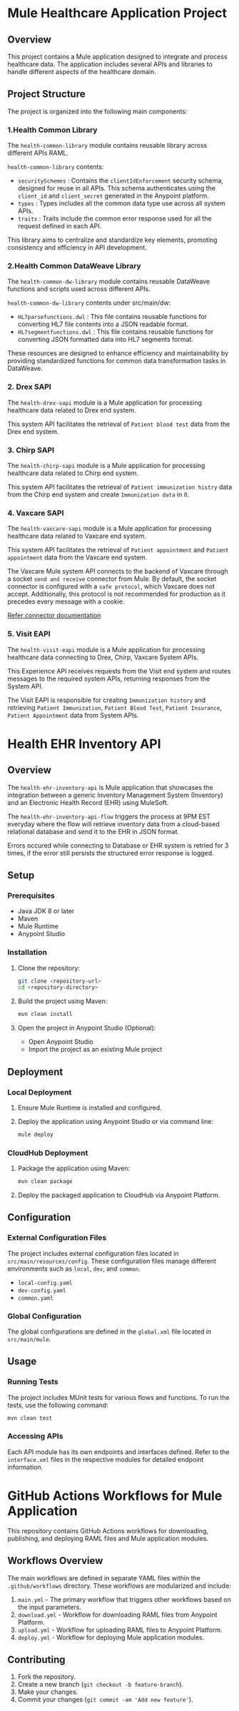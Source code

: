 
# Mule Healthcare Application Project

## Overview

This project contains a Mule application designed to integrate and process healthcare data. The application includes several APIs and libraries to handle different aspects of the healthcare domain.

## Project Structure

The project is organized into the following main components:

### 1.Health Common Library

The `health-common-library` module contains reusable library across different APIs RAML.

`health-common-library` contents:

- `securitySchemes` : Contains the `clientIdEnforcement` security schema, designed for reuse in all APIs. This schema authenticates using the `client_id` and `client_secret` generated in the Anypoint platform.
- `types` : Types includes all the common data type use across all system APIs.
- `traits` : Traits include the common error response used for all the request defined in each API. 

This library aims to centralize and standardize key elements, promoting consistency and efficiency in API development.

### 2.Health Common DataWeave Library

The `health-common-dw-library` module contains reusable DataWeave functions and scripts used across different APIs.

`health-common-dw-library` contents under src/main/dw:

- `HL7parsefunctions.dwl` : This file contains reusable functions for converting HL7 file contents into a JSON readable format.
- `HL7segmentfunctions.dwl` : This file contains reusable functions for converting JSON formatted data into HL7 segments format.

These resources are designed to enhance efficiency and maintainability by providing standardized functions for common data transformation tasks in DataWeave.

### 2. Drex SAPI

The `health-drex-sapi` module is a Mule application for processing healthcare data related to Drex end system.

This system API facilitates the retrieval of `Patient blood test` data from the Drex end system.

### 3. Chirp SAPI

The `health-chirp-sapi` module is a Mule application for processing healthcare data related to Chirp end system.

This system API facilitates the retrieval of `Patient immunization histry` data from the Chirp end system and create `Immunization data` in it.

### 4. Vaxcare SAPI

The `health-vaxcare-sapi` module is a Mule application for processing healthcare data related to Vaxcare end system.

This system API facilitates the retrieval of `Patient appointment` and `Patient appointment` data from the Vaxcare end system.

The Vaxcare Mule system API connects to the backend of Vaxcare through a socket `send and receive` connector from Mule. By default, the socket connector is configured with a `safe protocol`, which Vaxcare does not accept. Additionally, this protocol is not recommended for production as it precedes every message with a cookie.

[Refer connector documentation](https://docs.mulesoft.com/sockets-connector/latest/sockets-documentation#SafeProtocol)

### 5. Visit EAPI

The `health-visit-eapi` module is a Mule application for processing healthcare data connecting to Drex, Chirp, Vaxcare System APIs.

This Experience API receives requests from the Visit end system and routes messages to the required system APIs, returning responses from the System API.

The Visit EAPI is responsible for creating `Immunization history` and retrieving `Patient Immunization`, `Patient Blood Test`, `Patient Insurance`, `Patient Appointment` data from System APIs.

# Health EHR Inventory API
 
## Overview
 
The `health-ehr-inventory-api` is Mule application that showcases the integration between a generic Inventory Management System (Inventory) and an Electronic Health Record (EHR) using MuleSoft.
 
The `health-ehr-inventory-api-flow` triggers the process at 9PM EST everyday where the flow will retrieve inventory data from a cloud-based relational database and send it to the EHR in JSON format.
 
Errors occured while connecting to Database or EHR system is retried for 3 times, if the error still persists the structured error response is logged.
 
## Setup

### Prerequisites

- Java JDK 8 or later
- Maven
- Mule Runtime
- Anypoint Studio

### Installation

1. Clone the repository:

   ```bash
   git clone <repository-url>
   cd <repository-directory>
   ```

2. Build the project using Maven:

   ```bash
   mvn clean install
   ```

3. Open the project in Anypoint Studio (Optional):

   - Open Anypoint Studio
   - Import the project as an existing Mule project

## Deployment

### Local Deployment

1. Ensure Mule Runtime is installed and configured.
2. Deploy the application using Anypoint Studio or via command line:

   ```bash
   mule deploy
   ```

### CloudHub Deployment

1. Package the application using Maven:

   ```bash
   mvn clean package
   ```

2. Deploy the packaged application to CloudHub via Anypoint Platform.

## Configuration

### External Configuration Files

The project includes external configuration files located in `src/main/resources/config`. These configuration files manage different environments such as `local`, `dev`, and `common`.

- `local-config.yaml`
- `dev-config.yaml`
- `common.yaml`

### Global Configuration

The global configurations are defined in the `global.xml` file located in `src/main/mule`.

## Usage

### Running Tests

The project includes MUnit tests for various flows and functions. To run the tests, use the following command:

```bash
mvn clean test
```

### Accessing APIs

Each API module has its own endpoints and interfaces defined. Refer to the `interface.xml` files in the respective modules for detailed endpoint information.




# GitHub Actions Workflows for Mule Application

This repository contains GitHub Actions workflows for downloading, publishing, and deploying RAML files and Mule application modules.

## Workflows Overview

The main workflows are defined in separate YAML files within the `.github/workflows` directory. These workflows are modularized and include:

1. `main.yml` - The primary workflow that triggers other workflows based on the input parameters.
2. `download.yml` - Workflow for downloading RAML files from Anypoint Platform.
3. `upload.yml` - Workflow for uploading RAML files to Anypoint Platform.
4. `deploy.yml` - Workflow for deploying Mule application modules.

## Contributing

1. Fork the repository.
2. Create a new branch (`git checkout -b feature-branch`).
3. Make your changes.
4. Commit your changes (`git commit -am 'Add new feature'`).

